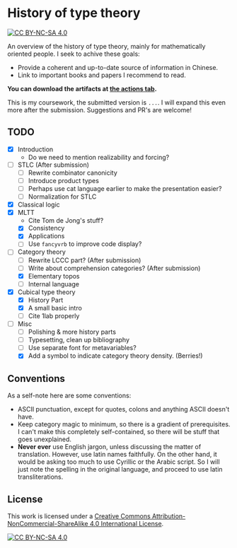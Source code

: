 # History of type theory

[![CC BY-NC-SA 4.0][cc-by-nc-sa-shield]][cc-by-nc-sa]

An overview of the history of type theory, mainly for mathematically oriented people. I seek to achive these goals:
- Provide a coherent and up-to-date source of information in Chinese.
- Link to important books and papers I recommend to read.

**You can download the artifacts at [the actions tab](https://github.com/Trebor-Huang/history/actions).**

This is my coursework, the submitted version is `...`. I will expand this even more after the submission. Suggestions and PR's are welcome!

## TODO

- [X] Introduction
  - Do we need to mention realizability and forcing?
- [ ] STLC (After submission)
  - [ ] Rewrite combinator canonicity
  - [ ] Introduce product types
  - [ ] Perhaps use cat language earlier to make the presentation easier?
  - [ ] Normalization for STLC
- [X] Classical logic
- [X] MLTT
  - Cite Tom de Jong's stuff?
  - [X] Consistency
  - [X] Applications
  - [ ] Use `fancyvrb` to improve code display?
- [ ] Category theory
  - [ ] Rewrite LCCC part? (After submission)
  - [ ] Write about comprehension categories? (After submission)
  - [X] Elementary topos
  - [ ] Internal language
- [X] Cubical type theory
  - [X] History Part
  - [X] A small basic intro
  - [ ] Cite 1lab properly
- [ ] Misc
  - [ ] Polishing & more history parts
  - [ ] Typesetting, clean up bibliography
  - [ ] Use separate font for metavariables?
  - [X] Add a symbol to indicate category theory density. (Berries!)

## Conventions

As a self-note here are some conventions:
- ASCII punctuation, except for quotes, colons and anything ASCII doesn't have.
- Keep category magic to minimum, so there is a gradient of prerequisites. I can't make this completely self-contained, so there will be stuff that goes unexplained.
- **Never ever** use English jargon, unless discussing the matter of translation. However, use latin names faithfully. On the other hand, it would be asking too much to use Cyrillic or the Arabic script. So I will just note the spelling in the original language, and proceed to use latin transliterations.

## License

This work is licensed under a
[Creative Commons Attribution-NonCommercial-ShareAlike 4.0 International License][cc-by-nc-sa].

[![CC BY-NC-SA 4.0][cc-by-nc-sa-image]][cc-by-nc-sa]

[cc-by-nc-sa]: http://creativecommons.org/licenses/by-nc-sa/4.0/
[cc-by-nc-sa-image]: https://licensebuttons.net/l/by-nc-sa/4.0/88x31.png
[cc-by-nc-sa-shield]: https://img.shields.io/badge/License-CC%20BY--NC--SA%204.0-lightgrey.svg
